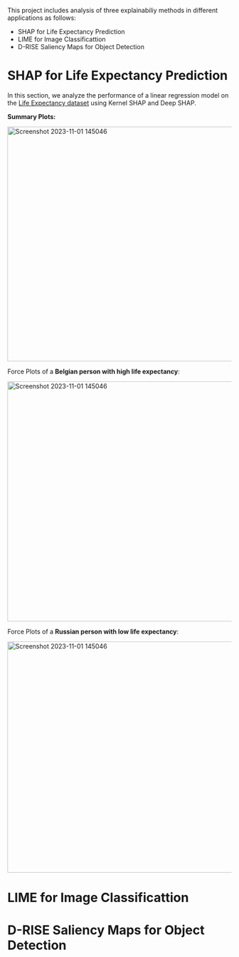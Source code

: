 This project includes analysis of three explainabiliy methods in different applications as follows:

- SHAP for Life Expectancy Prediction
- LIME for Image Classificattion
- D-RISE Saliency Maps for Object Detection


# SHAP for Life Expectancy Prediction

In this section, we analyze the performance of a linear regression model on the [Life Expectancy dataset](https://www.kaggle.com/datasets/kumarajarshi/life-expectancy-who) using Kernel SHAP and Deep SHAP.

**Summary Plots:**

<img width="527" alt="Screenshot 2023-11-01 145046" src="https://github.com/yaramohamadi/Deep_Learning_Projects/assets/20110907/209b9b22-6623-44ab-a83a-fcf4598c40ed">

Force Plots of a **Belgian person with high life expectancy**:

<img width="539" alt="Screenshot 2023-11-01 145046" src="https://github.com/yaramohamadi/Deep_Learning_Projects/assets/20110907/4933d131-0412-4a8d-8f33-c6204985cfdd">

Force Plots of a **Russian person with low life expectancy**:

<img width="519" alt="Screenshot 2023-11-01 145046" src="https://github.com/yaramohamadi/Deep_Learning_Projects/assets/20110907/56503949-8286-4225-9c87-295118df4f91">

# LIME for Image Classificattion

# D-RISE Saliency Maps for Object Detection



